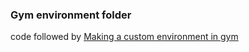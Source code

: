 ### Gym environment folder
code followed by [Making a custom environment in gym](https://medium.com/@apoddar573/making-your-own-custom-environment-in-gym-c3b65ff8cdaa)
